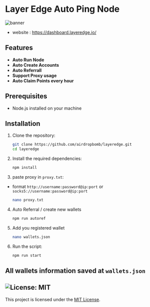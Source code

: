 # Layer Edge Auto Ping Node

![banner](./img/image.png)
- website : https://dashboard.layeredge.io/

## Features

- **Auto Run Node**
- **Auto Create Accounts**
- **Auto Referrall**
- **Support Proxy usage**
- **Auto Claim Points every hour**

## Prerequisites

- Node.js installed on your machine


## Installation

1. Clone the repository:
    ```sh
    git clone https://github.com/airdropbomb/layeredge.git
    cd layeredge
    ```

2. Install the required dependencies:
    ```sh
    npm install
    ```
3. paste proxy in `proxy.txt`:
-  format `http://username:password@ip:port` or `socks5://username:password@ip:port`
    ```sh
    nano proxy.txt
    ```
4. Auto Referral / create new wallets
    ```sh
    npm run autoref
    ```
5. Add you registered wallet
    ```sh
    nano wallets.json
    ```
6. Run the script:
    ```sh
    npm run start
    ```


## All wallets information saved at `wallets.json`


## ![License: MIT](https://img.shields.io/badge/License-MIT-yellow.svg)

This project is licensed under the [MIT License](LICENSE).
